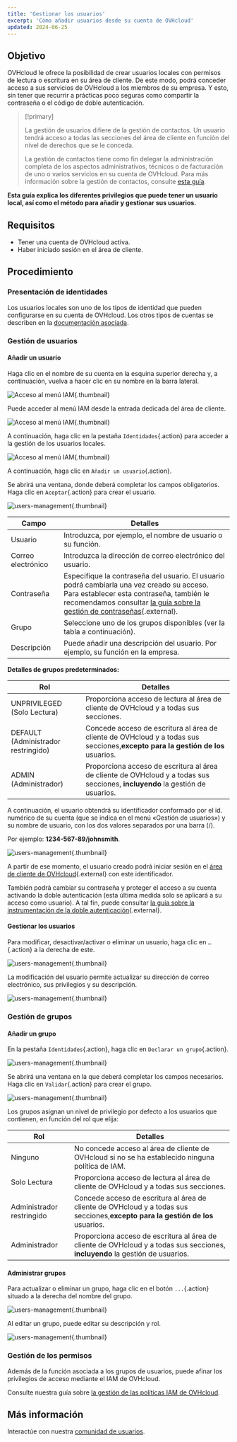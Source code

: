 ```yaml
---
title: 'Gestionar los usuarios'
excerpt: 'Cómo añadir usuarios desde su cuenta de OVHcloud'
updated: 2024-06-25
---
```


## Objetivo

OVHcloud le ofrece la posibilidad de crear usuarios locales con permisos de lectura o escritura en su área de cliente. De este modo, podrá conceder acceso a sus servicios de OVHcloud a los miembros de su empresa. Y esto, sin tener que recurrir a prácticas poco seguras como compartir la contraseña o el código de doble autenticación.

> [!primary]
>
> La gestión de usuarios difiere de la gestión de contactos. Un usuario tendrá acceso a todas las secciones del área de cliente en función del nivel de derechos que se le conceda.
>
> La gestión de contactos tiene como fin delegar la administración completa de los aspectos administrativos, técnicos o de facturación de uno o varios servicios en su cuenta de OVHcloud. Para más información sobre la gestión de contactos, consulte [esta guía](/pages/account_and_service_management/account_information/managing_contacts).
>

**Esta guía explica los diferentes privilegios que puede tener un usuario local, así como el método para añadir y gestionar sus usuarios.**

## Requisitos

- Tener una cuenta de OVHcloud activa.
- Haber iniciado sesión en el área de cliente.

## Procedimiento

### Presentación de identidades

Los usuarios locales son uno de los tipos de identidad que pueden configurarse en su cuenta de OVHcloud. Los otros tipos de cuentas se describen en la [documentación asociada](/pages/manage_and_operate/iam/identities-management).

### Gestión de usuarios

#### Añadir un usuario

Haga clic en el nombre de su cuenta en la esquina superior derecha y, a continuación, vuelva a hacer clic en su nombre en la barra lateral.

![Acceso al menú IAM](images/access_to_the_IAM_menu_01.png){.thumbnail}

Puede acceder al menú IAM desde la entrada dedicada del área de cliente.

![Acceso al menú IAM](images/access_to_the_IAM_menu_02.png){.thumbnail}

A continuación, haga clic en la pestaña `Identidades`{.action} para acceder a la gestión de los usuarios locales.

![Acceso al menú IAM](images/access_to_the_IAM_menu_03.png){.thumbnail}

A continuación, haga clic en `Añadir un usuario`{.action}.

Se abrirá una ventana, donde deberá completar los campos obligatorios. Haga clic en `Aceptar`{.action} para crear el usuario.

![users-management](images/usersmanagement2.png){.thumbnail}

| Campo | Detalles |
|--|--|
| Usuario | Introduzca, por ejemplo, el nombre de usuario o su función. |
| Correo electrónico | Introduzca la dirección de correo electrónico del usuario. |
| Contraseña | Especifique la contraseña del usuario. El usuario podrá cambiarla una vez creado su acceso. <br>Para establecer esta contraseña, también le recomendamos consultar [la guía sobre la gestión de contraseñas](/pages/account_and_service_management/account_information/manage-ovh-password){.external}. |
| Grupo | Seleccione uno de los grupos disponibles (ver la tabla a continuación). |
| Descripción | Puede añadir una descripción del usuario. Por ejemplo, su función en la empresa. |

**Detalles de grupos predeterminados:**

| Rol | Detalles |
|--|--|
| UNPRIVILEGED (Solo Lectura) | Proporciona acceso de lectura al área de cliente de OVHcloud y a todas sus secciones. |
| DEFAULT (Administrador restringido) | Concede acceso de escritura al área de cliente de OVHcloud y a todas sus secciones,**excepto para la gestión de los** usuarios. |
| ADMIN (Administrador) | Proporciona acceso de escritura al área de cliente de OVHcloud y a todas sus secciones, **incluyendo** la gestión de usuarios. |

A continuación, el usuario obtendrá su identificador conformado por el id. numérico de su cuenta (que se indica en el menú «Gestión de usuarios») y su nombre de usuario, con los dos valores separados por una barra (/).

Por ejemplo: **1234-567-89/johnsmith**.

![users-management](images/usersmanagement3.png){.thumbnail}

A partir de ese momento, el usuario creado podrá iniciar sesión en el [área de cliente de OVHcloud](https://ca.ovh.com/auth/?action=gotomanager&from=https://www.ovh.com/world/&ovhSubsidiary=ws){.external} con este identificador. 

También podrá cambiar su contraseña y proteger el acceso a su cuenta activando la doble autenticación (esta última medida solo se aplicará a su acceso como usuario). A tal fin, puede consultar [la guía sobre la instrumentación de la doble autenticación](/pages/account_and_service_management/account_information/secure-ovhcloud-account-with-2fa){.external}.

#### Gestionar los usuarios

Para modificar, desactivar/activar o eliminar un usuario, haga clic en `…`{.action} a la derecha de este.

![users-management](images/usersmanagement4.png){.thumbnail}

La modificación del usuario permite actualizar su dirección de correo electrónico, sus privilegios y su descripción.

![users-management](images/usersmanagement6.png){.thumbnail}

### Gestión de grupos

#### Añadir un grupo

En la pestaña `Identidades`{.action}, haga clic en `Declarar un grupo`{.action}.

![users-management](images/usersmanagement7.png){.thumbnail}

Se abrirá una ventana en la que deberá completar los campos necesarios. Haga clic en `Validar`{.action} para crear el grupo.

![users-management](images/usersmanagement8.png){.thumbnail}

Los grupos asignan un nivel de privilegio por defecto a los usuarios que contienen, en función del rol que elija:

| Rol | Detalles |
|--|--|
| Ninguno | No concede acceso al área de cliente de OVHcloud si no se ha establecido ninguna política de IAM. |
| Solo Lectura | Proporciona acceso de lectura al área de cliente de OVHcloud y a todas sus secciones. |
| Administrador restringido | Concede acceso de escritura al área de cliente de OVHcloud y a todas sus secciones,**excepto para la gestión de los** usuarios. |
| Administrador | Proporciona acceso de escritura al área de cliente de OVHcloud y a todas sus secciones, **incluyendo** la gestión de usuarios. |

#### Administrar grupos

Para actualizar o eliminar un grupo, haga clic en el botón `...`{.action} situado a la derecha del nombre del grupo.

![users-management](images/usersmanagement9.png){.thumbnail}

Al editar un grupo, puede editar su descripción y rol.

![users-management](images/usersmanagement10.png){.thumbnail}

### Gestión de los permisos

Además de la función asociada a los grupos de usuarios, puede afinar los privilegios de acceso mediante el IAM de OVHcloud.

Consulte nuestra guía sobre [la gestión de las políticas IAM de OVHcloud](/pages/account_and_service_management/account_information/iam-policy-ui).

## Más información

Interactúe con nuestra [comunidad de usuarios](/links/community).
